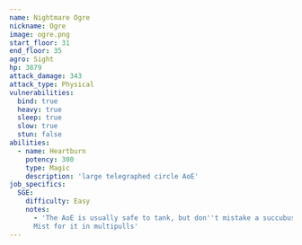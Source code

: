 ```yaml
---
name: Nightmare Ogre
nickname: Ogre
image: ogre.png
start_floor: 31
end_floor: 35
agro: Sight
hp: 3879
attack_damage: 343
attack_type: Physical
vulnerabilities:
  bind: true
  heavy: true
  sleep: true
  slow: true
  stun: false
abilities:
  - name: Heartburn
    potency: 300
    type: Magic
    description: 'large telegraphed circle AoE'
job_specifics:
  SGE:
    difficulty: Easy
    notes:
      - 'The AoE is usually safe to tank, but don''t mistake a succubus Dark
      Mist for it in multipulls'
---
```

